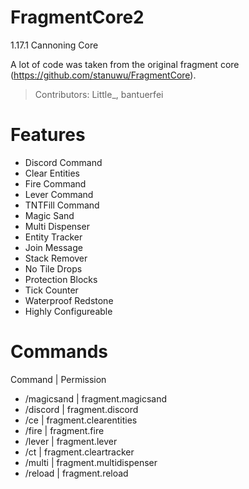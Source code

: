 # FragmentCore2
1.17.1 Cannoning Core

A lot of code was taken from the original fragment core (https://github.com/stanuwu/FragmentCore).
> Contributors: Little_, bantuerfei

# Features
- Discord Command
- Clear Entities
- Fire Command
- Lever Command
- TNTFill Command
- Magic Sand
- Multi Dispenser
- Entity Tracker
- Join Message
- Stack Remover
- No Tile Drops
- Protection Blocks
- Tick Counter
- Waterproof Redstone
- Highly Configureable

# Commands
Command | Permission
- /magicsand | fragment.magicsand
- /discord | fragment.discord
- /ce | fragment.clearentities
- /fire | fragment.fire
- /lever | fragment.lever
- /ct | fragment.cleartracker
- /multi | fragment.multidispenser
- /reload | fragment.reload
